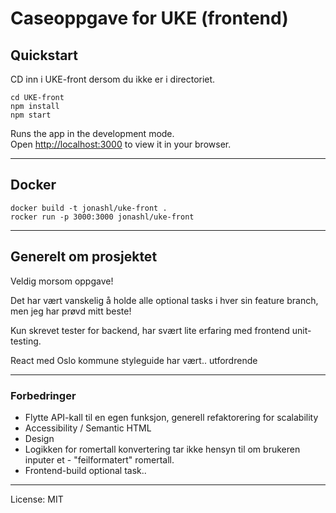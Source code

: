 # Caseoppgave for UKE (frontend)

## Quickstart

CD inn i UKE-front dersom du ikke er i directoriet.

```
cd UKE-front
npm install
npm start
```

Runs the app in the development mode.\
Open [http://localhost:3000](http://localhost:3000) to view it in your browser.

---

## Docker

```
docker build -t jonashl/uke-front .
rocker run -p 3000:3000 jonashl/uke-front
```

---

## Generelt om prosjektet

Veldig morsom oppgave!

Det har vært vanskelig å holde alle optional tasks i hver sin feature branch, men jeg har prøvd mitt beste!

Kun skrevet tester for backend, har svært lite erfaring med frontend unit-testing.

React med Oslo kommune styleguide har vært.. utfordrende

---

### Forbedringer

-   Flytte API-kall til en egen funksjon, generell refaktorering for scalability
-   Accessibility / Semantic HTML
-   Design
-   Logikken for romertall konvertering tar ikke hensyn til om brukeren inputer et - "feilformatert" romertall.
-   Frontend-build optional task..

---

License: MIT
